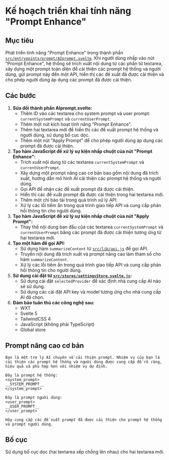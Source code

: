 # Kế hoạch triển khai tính năng "Prompt Enhance"

## Mục tiêu

Phát triển tính năng "Prompt Enhance" trong thành phần [`src/entrypoints/prompt/AIprompt.svelte`](src/entrypoints/prompt/AIprompt.svelte). Khi người dùng nhấp vào nút "Prompt Enhance", hệ thống sẽ trích xuất nội dung từ các phần tử textarea, xây dựng một prompt toàn diện để cải thiện các prompt hệ thống và người dùng, gửi prompt này đến một API, hiển thị các đề xuất đã được cải thiện và cho phép người dùng áp dụng các prompt đã được cải thiện.

## Các bước

1.  **Sửa đổi thành phần AIprompt.svelte:**
    - Thêm ID vào các textarea cho system prompt và user prompt: `currentSystemPrompt` và `currentUserPrompt`.
    - Thêm một nút kích hoạt tính năng "Prompt Enhance".
    - Thêm hai textarea mới để hiển thị các đề xuất prompt hệ thống và người dùng, sử dụng bố cục dọc.
    - Thêm một nút "Apply Prompt" để cho phép người dùng áp dụng các prompt đã được cải thiện.
2.  **Tạo hàm JavaScript để xử lý sự kiện nhấp chuột của nút "Prompt Enhance":**
    - Trích xuất nội dung từ các textarea `currentSystemPrompt` và `currentUserPrompt`.
    - Xây dựng một prompt nâng cao cơ bản bao gồm nội dung đã trích xuất, hướng dẫn mô hình AI cải thiện các prompt hệ thống và người dùng.
    - Gọi API để nhận các đề xuất prompt đã được cải thiện.
    - Hiển thị các đề xuất prompt đã được cải thiện trong hai textarea mới.
    - Thêm một chỉ báo tải trong quá trình xử lý API.
    - Xử lý các lỗi tiềm ẩn trong quá trình giao tiếp API và cung cấp phản hồi thông tin cho người dùng.
3.  **Tạo hàm JavaScript để xử lý sự kiện nhấp chuột của nút "Apply Prompt":**
    - Thay thế nội dung ban đầu của các textarea `currentSystemPrompt` và `currentUserPrompt` bằng các prompt đã được cải thiện tương ứng từ hai textarea mới.
4.  **Tạo một hàm để gọi API:**
    - Sử dụng hàm `summarizeContent` từ [`src/lib/api.js`](src/lib/api.js) để gọi API.
    - Truyền nội dung đã trích xuất và prompt nâng cao làm tham số cho hàm `summarizeContent`.
    - Xử lý các lỗi tiềm ẩn trong quá trình giao tiếp API và cung cấp phản hồi thông tin cho người dùng.
5.  **Sử dụng cài đặt từ [`src/stores/settingsStore.svelte.js`](src/stores/settingsStore.svelte.js):**
    - Sử dụng cài đặt `selectedProvider` để xác định nhà cung cấp AI nào sẽ sử dụng.
    - Sử dụng các cài đặt API key và model tương ứng cho nhà cung cấp AI đã chọn.
6.  **Đảm bảo tuân thủ các công nghệ sau:**
    - WXT
    - Svelte 5
    - TailwindCSS 4
    - JavaScript (không phải TypeScript)
    - Global store

## Prompt nâng cao cơ bản

```
Bạn là một trợ lý AI chuyên về cải thiện prompt. Nhiệm vụ của bạn là cải thiện các prompt hệ thống và người dùng được cung cấp để rõ ràng, hiệu quả và phù hợp hơn với nhiệm vụ dự định.

Đây là prompt hệ thống:
<system_prompt>
__SYSTEM_PROMPT__
</system_prompt>

Đây là prompt người dùng:
<user_prompt>
__USER_PROMPT__
</user_prompt>

Hãy cung cấp các đề xuất prompt đã được cải thiện cho prompt hệ thống và prompt người dùng.
```

## Bố cục

Sử dụng bố cục dọc (hai textarea xếp chồng lên nhau) cho hai textarea mới.
